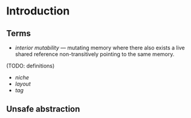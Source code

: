 # Introduction


## Terms

* *interior mutability* — mutating memory where there also exists a live shared reference non-transitively pointing to the same memory.

(TODO: definitions)

* *niche*
* *layout*
* *tag*

## Unsafe abstraction
